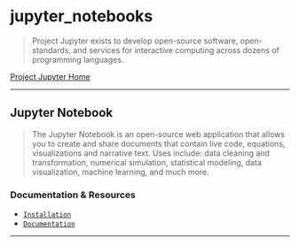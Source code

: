 
# jupyter_notebooks

> Project Jupyter exists to develop open-source software, open-standards, and services for interactive computing across dozens of programming languages.

[Project Jupyter Home](https://jupyter.org/index.html)

----

## Jupyter Notebook

> The Jupyter Notebook is an open-source web application that allows you to create and share documents that contain live code, equations, visualizations and narrative text. Uses include: data cleaning and transformation, numerical simulation, statistical modeling, data visualization, machine learning, and much more.

### Documentation & Resources

* [`Installation`](https://jupyter.org/install)
* [`Documentation`](https://jupyter.org/documentation)


----


